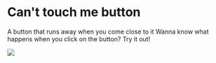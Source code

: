 # Can't touch me button
A button that runs away when you come close to it
Wanna know what happens when you click on the button? Try it out!

![](https://imgur.com/D3Wdy1T.gif)